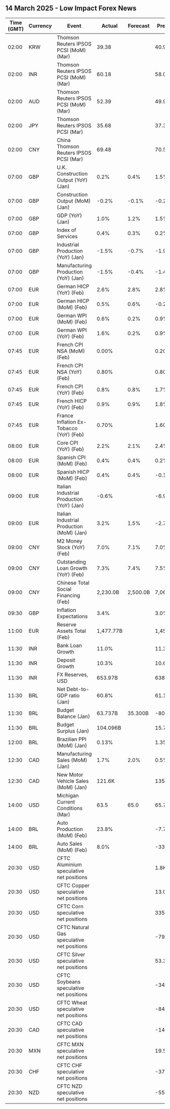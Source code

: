 ## 14 March 2025 - Low Impact Forex News

| Time (GMT) | Currency | Event | Actual | Forecast | Previous |
|------|----------|-------|--------|----------|----------|
| 02:00 | KRW | Thomson Reuters IPSOS PCSI (MoM) (Mar) | 39.38 |  | 40.97 |
| 02:00 | INR | Thomson Reuters IPSOS PCSI (MoM) (Mar) | 60.18 |  | 58.04 |
| 02:00 | AUD | Thomson Reuters IPSOS PCSI (MoM) (Mar) | 52.39 |  | 49.91 |
| 02:00 | JPY | Thomson Reuters IPSOS PCSI (Mar) | 35.68 |  | 37.30 |
| 02:00 | CNY | China Thomson Reuters IPSOS PCSI (Mar) | 69.48 |  | 70.54 |
| 07:00 | GBP | U.K. Construction Output (YoY) (Jan) | 0.2% | 0.4% | 1.5% |
| 07:00 | GBP | Construction Output (MoM) (Jan) | -0.2% | -0.1% | -0.2% |
| 07:00 | GBP | GDP (YoY) (Jan) | 1.0% | 1.2% | 1.5% |
| 07:00 | GBP | Index of Services | 0.4% | 0.3% | 0.2% |
| 07:00 | GBP | Industrial Production (YoY) (Jan) | -1.5% | -0.7% | -1.9% |
| 07:00 | GBP | Manufacturing Production (YoY) (Jan) | -1.5% | -0.4% | -1.4% |
| 07:00 | EUR | German HICP (YoY) (Feb) | 2.6% | 2.8% | 2.8% |
| 07:00 | EUR | German HICP (MoM) (Feb) | 0.5% | 0.6% | -0.2% |
| 07:00 | EUR | German WPI (MoM) (Feb) | 0.6% | 0.2% | 0.9% |
| 07:00 | EUR | German WPI (YoY) (Feb) | 1.6% | 0.2% | 0.9% |
| 07:45 | EUR | French CPI NSA (MoM) (Feb) | 0.00% |  | 0.20% |
| 07:45 | EUR | French CPI NSA (YoY) (Feb) | 0.80% |  | 0.80% |
| 07:45 | EUR | French CPI (YoY) (Feb) | 0.8% | 0.8% | 1.7% |
| 07:45 | EUR | French HICP (YoY) (Feb) | 0.9% | 0.9% | 1.8% |
| 07:45 | EUR | France Inflation Ex-Tobacco (YoY) (Feb) | 0.70% |  | 1.60% |
| 08:00 | EUR | Core CPI (YoY) (Feb) | 2.2% | 2.1% | 2.4% |
| 08:00 | EUR | Spanish CPI (MoM) (Feb) | 0.4% | 0.4% | 0.2% |
| 08:00 | EUR | Spanish HICP (MoM) (Feb) | 0.4% | 0.4% | -0.1% |
| 09:00 | EUR | Italian Industrial Production (YoY) (Jan) | -0.6% |  | -6.9% |
| 09:00 | EUR | Italian Industrial Production (MoM) (Jan) | 3.2% | 1.5% | -2.7% |
| 09:00 | CNY | M2 Money Stock (YoY) (Feb) | 7.0% | 7.1% | 7.0% |
| 09:00 | CNY | Outstanding Loan Growth (YoY) (Feb) | 7.3% | 7.4% | 7.5% |
| 09:00 | CNY | Chinese Total Social Financing (Feb) | 2,230.0B | 2,500.0B | 7,060.0B |
| 09:30 | GBP | Inflation Expectations | 3.4% |  | 3.0% |
| 11:00 | EUR | Reserve Assets Total (Feb) | 1,477.77B |  | 1,457.53B |
| 11:30 | INR | Bank Loan Growth | 11.0% |  | 11.3% |
| 11:30 | INR | Deposit Growth | 10.3% |  | 10.6% |
| 11:30 | INR | FX Reserves, USD | 653.97B |  | 638.70B |
| 11:30 | BRL | Net Debt-to-GDP ratio (Jan) | 60.8% |  | 61.1% |
| 11:30 | BRL | Budget Balance (Jan) | 63.737B | 35.300B | -80.372B |
| 11:30 | BRL | Budget Surplus (Jan) | 104.096B |  | 15.745B |
| 12:00 | BRL | Brazilian PPI (MoM) (Jan) | 0.13% |  | 1.35% |
| 12:30 | CAD | Manufacturing Sales (MoM) (Jan) | 1.7% | 2.0% | 0.5% |
| 12:30 | CAD | New Motor Vehicle Sales (MoM) (Jan) | 121.6K |  | 135.5K |
| 14:00 | USD | Michigan Current Conditions (Mar) | 63.5 | 65.0 | 65.7 |
| 14:00 | BRL | Auto Production (MoM) (Feb) | 23.8% |  | -7.7% |
| 14:00 | BRL | Auto Sales (MoM) (Feb) | 8.0% |  | -33.5% |
| 20:30 | USD | CFTC Aluminium speculative net positions |  |  | 1.8K |
| 20:30 | USD | CFTC Copper speculative net positions |  |  | 13.0K |
| 20:30 | USD | CFTC Corn speculative net positions |  |  | 335.4K |
| 20:30 | USD | CFTC Natural Gas speculative net positions |  |  | -79.1K |
| 20:30 | USD | CFTC Silver speculative net positions |  |  | 53.3K |
| 20:30 | USD | CFTC Soybeans speculative net positions |  |  | -34.3K |
| 20:30 | USD | CFTC Wheat speculative net positions |  |  | -84.8K |
| 20:30 | CAD | CFTC CAD speculative net positions |  |  | -143.8K |
| 20:30 | MXN | CFTC MXN speculative net positions |  |  | 19.5K |
| 20:30 | CHF | CFTC CHF speculative net positions |  |  | -37.8K |
| 20:30 | NZD | CFTC NZD speculative net positions |  |  | -55.8K |
